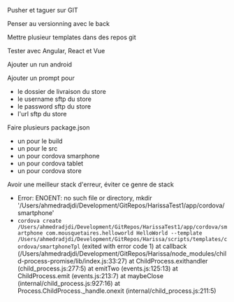 Pusher et taguer sur GIT

Penser au versionning avec le back

Mettre plusieur templates dans des repos git

Tester avec Angular, React et Vue

Ajouter un run android

Ajouter un prompt pour 
  - le dossier de livraison du store
  - le username sftp du store
  - le password sftp du store
  - l'url sftp du store

Faire plusieurs package.json
  - un pour le build
  - un pour le src
  - un pour cordova smarphone
  - un pour cordova tablet
  - un pour cordova store


Avoir une meilleur stack d'erreur, éviter ce genre de stack
  - Error: ENOENT: no such file or directory, mkdir '/Users/ahmedradjdi/Development/GitRepos/HarissaTest1/app/cordova/smartphone'
  - `cordova create /Users/ahmedradjdi/Development/GitRepos/HarissaTest1/app/cordova/smartphone com.mousquetaires.helloworld HelloWorld --template /Users/ahmedradjdi/Development/GitRepos/Harissa/scripts/templates/cordova/smartphoneTpl` (exited with error code 1)
      at callback (/Users/ahmedradjdi/Development/GitRepos/Harissa/node_modules/child-process-promise/lib/index.js:33:27)
      at ChildProcess.exithandler (child_process.js:277:5)
      at emitTwo (events.js:125:13)
      at ChildProcess.emit (events.js:213:7)
      at maybeClose (internal/child_process.js:927:16)
      at Process.ChildProcess._handle.onexit (internal/child_process.js:211:5)